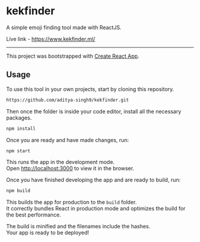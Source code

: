 # kekfinder

A simple emoji finding tool made with ReactJS.

Live link - https://www.kekfinder.ml/

---

This project was bootstrapped with [Create React App](https://github.com/facebook/create-react-app).

## Usage

To use this tool in your own projects, start by cloning this repository.

```sh
https://github.com/aditya-singh9/kekfinder.git
```

Then once the folder is inside your code editor, install all the necessary packages.

```sh
npm install
```

Once you are ready and have made changes, run:

```sh
npm start
```

This runs the app in the development mode.<br />
Open [http://localhost:3000](http://localhost:3000) to view it in the browser.

Once you have finished developing the app and are ready to build, run:

```sh
npm build
```

This builds the app for production to the `build` folder.<br />
It correctly bundles React in production mode and optimizes the build for the best performance.

The build is minified and the filenames include the hashes.<br />
Your app is ready to be deployed!

